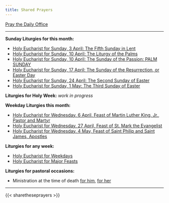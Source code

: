 ```yaml
---
title: Shared Prayers
---
```


[Pray the Daily Office](daily/)

-------------


**Sunday Liturgies for this month:**
- [Holy Eucharist for Sunday, 3 April: The Fifth Sunday in Lent](archive/2022/fifth-sunday-in-lent/)
- [Holy Eucharist for Sunday, 10 April: The Liturgy of the Palms](archive/2022/palm-sunday-liturgy-of-the-palms/)
- [Holy Eucharist for Sunday, 10 April: The Sunday of the Passion: PALM SUNDAY](archive/2022/palm-sunday-liturgy-of-the-word/)
- [Holy Eucharist for Sunday, 17 April: The Sunday of the Resurrection, or Easter Day](archive/2022/easter-day-principal-service/)
- [Holy Eucharist for Sunday, 24 April: The Second Sunday of Easter](archive/2022/second-sunday-of-easter/)
- [Holy Eucharist for Sunday, 1 May: The Third Sunday of Easter](archive/2022/third-sunday-of-easter/)

**Liturgies for Holy Week:**
_work in progress_

**Weekday Liturgies this month:**
- [Holy Eucharist for Wednesday, 6 April, Feast of Martin Luther King, Jr., Pastor and Martyr](archive/2022/lff2018-martin-luther-king)
- [Holy Eucharist for Wednesday, 27 April, Feast of St. Mark the Evangelist](archive/2022/lff2018-saint-mark-the-evangelist/)
- [Holy Eucharist for Wednesday, 4 May, Feast of Saint Philip and Saint James, Apostles](archive/2022/lff2018-apostles-saint-philip-and-saint-james/)

**Liturgies for any week:**
- [Holy Eucharist for Weekdays](archive/he-covid-weekday)
- [Holy Eucharist for Major Feasts](archive/he-covid-feasts)

**Liturgies for pastoral occasions:**
- Ministration at the time of death [for him](archive/occasions/atdeath-m), [for her](archive/occasions/atdeath-f)
------------

{{< sharetheseprayers >}}
